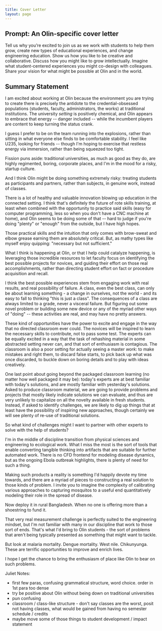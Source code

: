 ```yaml
---
title: Cover Letter
layout: page
---
```


## Prompt: An Olin-specific cover letter

Tell us why you’re excited to join us as we work with students to help them
grow, create new types of educational experiences, and change engineering
education. Show us how you like to be creative and collaborative. Discuss how
you might like to grow intellectually. Imagine what student-centered experiences
you might co-design with colleagues. Share your vision for what might be
possible at Olin and in the world.

## Summary Statement

I am excited about working at Olin because the environment you are trying to create
there is precisely the antidote to the credential-obsessed populations (students,
faculty, administrators, the works) at traditional institutions.  The university
*setting* is positively chemical, and Olin appears to embrace that energy --
danger included -- while the incumbent players are content to keep turning the
status crank.

I guess I prefer to be on the team running into the explosions, rather than sitting in
what everyone else finds to be comfortable stability.  I feel like U235, looking
for friends -- though I'm hoping to exercise that restless energy via immersion,
rather than being squeezed too tight.

Fission puns aside: traditional universities, as much as good as they do, are
highly regimented, boring, corporate places, and I'm in the mood for a risky, startup culture.

And I think Olin might be doing something extremely risky: treating students as
participants and partners, rather than subjects, in genuine work, instead of classes.

There is a lot of healthy and valuable innovation blowing up education in the
connected setting.  I think that's definitely the future of rote skills training,
at least when combined with the opportunity to practice said skills (easy for computer programming,
less so when you don't have a CNC machine at home), and Olin seems to be doing some
of that -- hard to judge if you're doing "plenty" or "enough" from the outside,
but I have high hopes.

Those practical skills and the intuition that only comes with brow-sweat and elbow
grease earning them are absolutely critical.  But, as mathy types like myself enjoy
quipping: "necessary but not sufficient."

What I think is happening at Olin, or that I help could catalyze happening, is leveraging those
incredible resources to let faculty focus on identifying the best possible projects
for novices, and guiding their effort on those real accomplishments, rather than directing
student effort on fact or procedure acquisition and recall.

I think the best possible experiences stem from engaging work with real results,
and real possibility of failure.  A class, even the best class, can only be
about learning something - a change in ourselves, not the world - and its easy
to fall to thinking "this is just a class".  The consequences of a class are
always limited to a grade, never a visceral failure.  But figuring out some
novel problem or building some new device or any of the myriad other ways of
"doing" -- these activities are real, and may have no pretty answers.

These kind of opportunities have the power to excite and engage in the way that
no directed classroom ever could.  The novices will be inspired to learn the necessary
skills to contribute, not to pass some test.  The experts can be equally excited
in a way that the task of rehashing material in some abstracted setting never can,
and that sort of enthusiasm is contagious.  The classroom is also a poor setting
for actually seeing a master *work*: to make mistakes and right them, to discard
false starts, to pick back up what was once discarded, to buckle down on boring details
and to play with ideas creatively.

One last point about going beyond the packaged classroom learning (no matter how well packaged it may be):
today's experts are at best familiar with today's solutions, and are mostly familiar
with yesterday's solutions.  Asked to produce classroom material, we are going to
provide problems and projects that mostly likely indicate solutions we can evaluate,
and thus are very unlikely to capitalize on all the novelty available in fresh students.  Instead,
if asked to identify challenges, we are likely to dig up things that at least have the possibility of inspiring
new approaches, though certainly we will see plenty of re-use of traditional solutions.

So what kind of challenges might I want to partner with other experts to solve with the help of students?

I'm in the middle of discipline transition from physical sciences and engineering to
ecological work.  What I miss the most is the sort of tools that enable converting
tangible thinking into artifacts that are suitable for further automated work.  There
is no CFD frontend for modeling disease dynamics, but as the ongoing Ebola outbreak
highlights, there is plenty of need for such a thing.

Making such products a reality is something I'd happily devote my time towards,
and there are a myriad of pieces to constructing a real solution to those kinds
of problem.  I invite you to imagine the complexity of calibrating various
approaches to capturing mosquitos to a useful end quantitatively modeling their
role in the spread of disease.

Now deploy it in rural Bangladesh.  When no one is offering more than a shoestring
to fund it.

That very real measurement challenge is perfectly
suited to the engineering mindset, but I'm not familiar with many in our discipline
that work to those sort of ends.  That's what I'd bring to Olin students - the sort
of problems that aren't being typically presented as something that might want to
tackle.

But look at malaria mortality.  Dengue mortality.  West nile.  Chikunyunga.  These
are terrific opportunities to improve and enrich lives.

I hope I get the chance to bring the enthusiasm of place like Olin to bear on such
problems.


Juliet Notes:

 - first few paras, confusing grammatical structure, word choice.  order in 1st para
 too dense
 - try be positive about Olin without being down on traditional universities
 - pun confusing
 - classroom / class-like structure - don't say classes are the worst, posit not
 having classes, what would be gained from having no semester schedule / credits
 - maybe move some of those things to student development / impact statement
